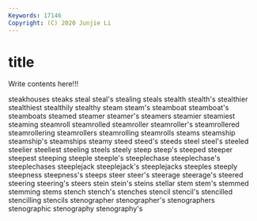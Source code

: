 ```yaml
---
Keywords: 17146
Copyright: (C) 2020 Junjie Li
---
```


# title

Write contents here!!!

steakhouses 
steaks 
steal 
steal's
stealing 
steals 
stealth 
stealth's 
stealthier 
stealthiest 
stealthily 
stealthy 
steam 
steam's
steamboat 
steamboat's 
steamboats 
steamed 
steamer 
steamer's 
steamers 
steamier 
steamiest 
steaming
steamroll 
steamrolled 
steamroller 
steamroller's 
steamrollered 
steamrollering 
steamrollers 
steamrolling 
steamrolls 
steams
steamship 
steamship's 
steamships 
steamy 
steed 
steed's 
steeds 
steel 
steel's 
steeled
steelier 
steeliest 
steeling 
steels 
steely 
steep 
steep's 
steeped 
steeper 
steepest
steeping 
steeple 
steeple's 
steeplechase 
steeplechase's 
steeplechases 
steeplejack 
steeplejack's 
steeplejacks 
steeples
steeply 
steepness 
steepness's 
steeps 
steer 
steer's 
steerage 
steerage's 
steered 
steering
steering's 
steers 
stein 
stein's 
steins 
stellar 
stem 
stem's 
stemmed 
stemming
stems 
stench 
stench's 
stenches 
stencil 
stencil's 
stencilled 
stencilling 
stencils 
stenographer
stenographer's 
stenographers 
stenographic 
stenography 
stenography's 

